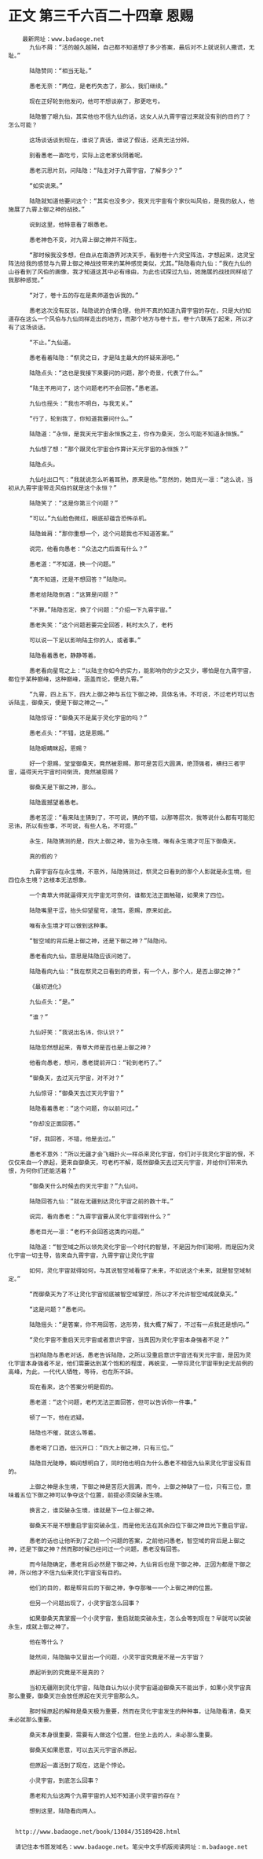# 正文 第三千六百二十四章 恩赐
        最新网址：www.badaoge.net
          九仙不屑：“活的越久越贼，自己都不知道想了多少答案，最后对不上就说别人撒谎，无耻。”
      
          陆隐赞同：“相当无耻。”
      
          愚老无奈：“两位，是老朽失态了，那么，我们继续。”
      
          现在正好轮到他发问，他可不想谈崩了，那更吃亏。
      
          陆隐瞥了眼九仙，其实他也不信九仙的话，这女人从九霄宇宙过来就没有别的目的了？怎么可能？
      
          这场谈话谈到现在，谁说了真话，谁说了假话，还真无法分辨。
      
          别看愚老一直吃亏，实际上这老家伙阴着呢。
      
          愚老沉思片刻，问陆隐：“陆主对于九霄宇宙，了解多少？”
      
          “如实说来。”
      
          陆隐就知道他要问这个：“其实也没多少，我天元宇宙有个家伙叫风伯，是我的敌人，他施展了九霄上御之神的战技。”
      
          说到这里，他特意看了眼愚老。
      
          愚老神色不变，对九霄上御之神并不陌生。
      
          “那时候我没多想，但自从在南游界对决天手，看到卷十六灵宝阵法，才想起来，这灵宝阵法给我的感觉与九霄上御之神战技带来的某种感觉类似，尤其。”陆隐看向九仙：“我在九仙的山谷看到了风伯的画像，我才知道这其中必有缘由，为此也试探过九仙，她施展的战技同样给了我那种感觉。”
      
          “对了，卷十五的存在是素师道告诉我的。”
      
          愚老这次没有反驳，陆隐说的合情合理，他并不真的知道九霄宇宙的存在，只是大约知道存在这么一个风伯与九仙同样走出的地方，而那个地方与卷十五，卷十六联系了起来，所以才有了这场谈话。
      
          “不止。”九仙道。
      
          愚老看着陆隐：“祭灵之日，才是陆主最大的怀疑来源吧。”
      
          陆隐点头：“这也是我接下来要问的问题，那个奇景，代表了什么。”
      
          “陆主不用问了，这个问题老朽不会回答。”愚老道。
      
          九仙也摇头：“我也不明白，与我无关。”
      
          “行了，轮到我了，你知道我要问什么。”
      
          陆隐道：“永恒，是我天元宇宙永恒族之主，你作为桑天，怎么可能不知道永恒族。”
      
          九仙想了想：“那个跟灵化宇宙合作算计天元宇宙的永恒族？”
      
          陆隐点头。
      
          九仙吐出口气：“我就说怎么听着耳熟，原来是他。”忽然的，她目光一凛：“这么说，当初从九霄宇宙带走风伯的就是这个永恒？”
      
          陆隐笑了：“这是你第三个问题？”
      
          “可以。”九仙脸色微红，眼底却蕴含恐怖杀机。
      
          陆隐耸肩：“那你重想一个，这个问题我也不知道答案。”
      
          说完，他看向愚老：“众法之门后面有什么？”
      
          愚老道：“不知道，换一个问题。”
      
          “真不知道，还是不想回答？”陆隐问。
      
          愚老给陆隐倒酒：“这算是问题？”
      
          “不算。”陆隐否定，换了个问题：“介绍一下九霄宇宙。”
      
          愚老失笑：“这个问题若要完全回答，耗时太久了，老朽
      
          可以说一下足以影响陆主你的人，或者事。”
      
          陆隐看着愚老，静静等着。
      
          愚老看向星穹之上：“以陆主你如今的实力，能影响你的少之又少，哪怕是在九霄宇宙，都位于某种巅峰，这种巅峰，涵盖而论，便是九霄。”
      
          “九霄，四上五下，四大上御之神与五位下御之神，具体名讳，不可说，不过老朽可以告诉陆主，御桑天，便是下御之神之一。”
      
          陆隐惊讶：“御桑天不是属于灵化宇宙的吗？”
      
          愚老点头：“不错，这是恩赐。”
      
          陆隐眼睛眯起，恩赐？
      
          好一个恩赐，堂堂御桑天，竟然被恩赐，那可是苦厄大圆满，绝顶强者，横扫三者宇宙，逼得天元宇宙时间倒流，竟然被恩赐？
      
          御桑天是下御之神，那么。
      
          陆隐震撼望着愚老。
      
          愚老苦涩：“看来陆主猜到了，不可说，猜的不错，以那等层次，我等说什么都有可能犯忌讳，所以有些事，不可说，有些人名，不可提。”
      
          永生，陆隐猜测的是，四大上御之神，皆为永生境，唯有永生境才可压下御桑天。
      
          真的假的？
      
          九霄宇宙存在永生境，不意外，陆隐猜测过，祭灵之日看到的那个人影就是永生境，但四位永生境？这根本无法想象。
      
          一个青草大师就逼得天元宇宙无可奈何，谁都无法正面触碰，如果来了四位。
      
          陆隐嘴里干涩，抬头仰望星穹，凌驾，恩赐，原来如此。
      
          唯有永生境才可以做到这种事。
      
          “智空域的背后是上御之神，还是下御之神？”陆隐问。
      
          愚老看向九仙，意思是陆隐应该问她了。
      
          陆隐看向九仙：“我在祭灵之日看到的奇景，有一个人，那个人，是否上御之神？”
      
          《最初进化》
      
          九仙点头：“是。”
      
          “谁？”
      
          九仙好笑：“我说出名讳，你认识？”
      
          陆隐忽然想起来，青草大师是否也是上御之神？
      
          他看向愚老，想问，愚老提前开口：“轮到老朽了。”
      
          “御桑天，去过天元宇宙，对不对？”
      
          九仙惊讶：“御桑天去过天元宇宙？”
      
          陆隐看着愚老：“这个问题，你以前问过。”
      
          “你却没正面回答。”
      
          “好，我回答，不错，他是去过。”
      
          愚老不意外：“所以无疆才会飞蛾扑火一样杀来灵化宇宙，你们对于我灵化宇宙的恨，不仅仅来自一个原起，更来自御桑天，可老朽不解，既然御桑天去过天元宇宙，并给你们带来仇恨，为何你们还能活着？”
      
          “御桑天什么时候去的天元宇宙？”九仙问。
      
          陆隐回答九仙：“就在无疆到达灵化宇宙之前的数十年。”
      
          说完，看向愚老：“九霄宇宙要从灵化宇宙得到什么？”
      
          愚老目光一凛：“老朽不会回答这类的问题。”
      
          陆隐道：“智空域之所以领先灵化宇宙一个时代的智慧，不是因为你们聪明，而是因为灵化宇宙一切主导，皆来自九霄宇宙，九霄宇宙让灵化宇宙
      
          如何，灵化宇宙就得如何，与其说智空域看穿了未来，不如说这个未来，就是智空域制定。”
      
          “而御桑天为了不让灵化宇宙彻底被智空域掌控，所以才不允许智空域成就桑天。”
      
          “这是问题？”愚老问。
      
          陆隐摇头：“是答案，你不用回答，这形势，我大概了解了，不过有一点我还是想问。”
      
          “灵化宇宙不重启天元宇宙或者意识宇宙，当真因为灵化宇宙本身强者不足？”
      
          当初陆隐与愚老对话，愚老告诉陆隐，之所以没重启意识宇宙还有天元宇宙，是因为灵化宇宙本身强者不足，他们需要达到某个饱和的程度，再蜕变，一举将灵化宇宙带到史无前例的高峰，为此，一代代人牺牲，等待，也在所不辞。
      
          现在看来，这个答案分明是假的。
      
          愚老道：“这个问题，老朽无法正面回答，但可以告诉你一件事。”
      
          顿了一下，他在迟疑。
      
          陆隐也不催，就这么等着。
      
          愚老喝了口酒，低沉开口：“四大上御之神，只有三位。”
      
          陆隐目光陡睁，瞬间想明白了，同时他也明白为什么愚老不相信九仙来灵化宇宙没有目的。
      
          上御之神是永生境，下御之神是苦厄大圆满，而今，上御之神缺了一位，只有三位，意味着五位下御之神可以争夺这个位置，前提必须突破永生境。
      
          换言之，谁突破永生境，谁就是下一位上御之神。
      
          御桑天不是不想重启宇宙突破永生，而是他无法在其余四位下御之神目光下重启宇宙。
      
          愚老的话也让他听到了之前一个问题的答案，之前他问愚老，智空域的背后是上御之神，还是下御之神？然而那时候已经问过一个问题，愚老没有回答。
      
          而今陆隐确定，愚老背后必然是下御之神，九仙背后也是下御之神，正因为都是下御之神，所以他才不信九仙来灵化宇宙没有目的。
      
          他们的目的，都是帮背后的下御之神，争夺那唯一一个上御之神的位置。
      
          但另一个问题出现了，小灵宇宙怎么回事？
      
          如果御桑天真掌握一个小灵宇宙，重启就能突破永生，怎么会等到现在？早就可以突破永生，成就上御之神了。
      
          他在等什么？
      
          陡然间，陆隐脑中又冒出一个问题，小灵宇宙究竟是不是一方宇宙？
      
          原起听到的究竟是不是真的？
      
          当初无疆刚到灵化宇宙，陆隐自认为以小灵宇宙逼迫御桑天不能出手，如果小灵宇宙真那么重要，御桑天岂会放任原起在天元宇宙那么久。
      
          那时候原起的解释是桑天极为重要，然而在灵化宇宙发生的种种事，让陆隐看清，桑天未必就那么重要。
      
          桑天本身很重要，需要有人做这个位置，但坐上去的人，未必那么重要。
      
          御桑天如果愿意，可以去天元宇宙杀原起。
      
          但原起一直活到了现在，这是个悖论。
      
          小灵宇宙，到底怎么回事？
      
          愚老和九仙这两个九霄宇宙的人知不知道小灵宇宙的存在？
      
          想到这里，陆隐看向两人。
      
      
      http://www.badaoge.net/book/13084/35189428.html
      
      请记住本书首发域名：www.badaoge.net。笔尖中文手机版阅读网址：m.badaoge.net
